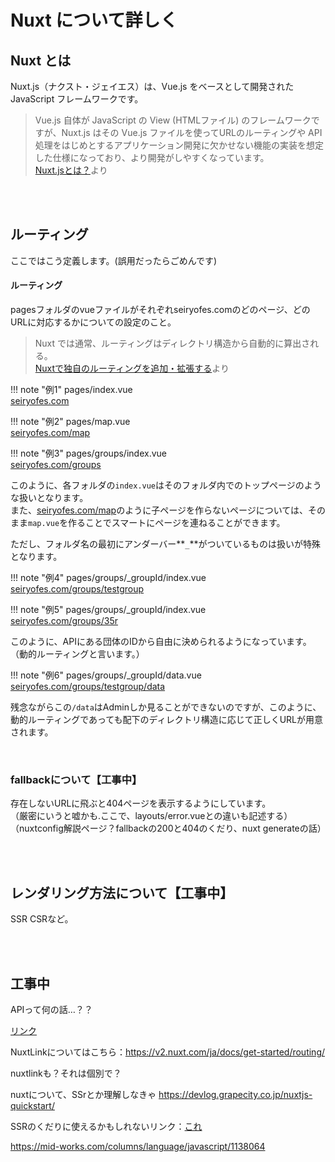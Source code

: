 # Nuxt について詳しく

## Nuxt とは

Nuxt.js（ナクスト・ジェイエス）は、Vue.js をベースとして開発された JavaScript フレームワークです。

> Vue.js 自体が JavaScript の View (HTMLファイル) のフレームワークですが、Nuxt.js はその Vue.js ファイルを使ってURLのルーティングや API 処理をはじめとするアプリケーション開発に欠かせない機能の実装を想定した仕様になっており、より開発がしやすくなっています。  
> [Nuxt.jsとは？](https://techmania.jp/blog/javascript0009/)より

<br><Br>

## ルーティング

ここではこう定義します。(誤用だったらごめんです)  

<h4>ルーティング</h4>

pagesフォルダのvueファイルがそれぞれseiryofes.comのどのページ、どのURLに対応するかについての設定のこと。

> Nuxt では通常、ルーティングはディレクトリ構造から自動的に算出される。  
> [Nuxtで独自のルーティングを追加・拡張する](https://vlike-vlife.netlify.app/posts/nuxt_routing_extend)より

!!! note "例1"
    pages/index.vue  
    [seiryofes.com](https://2023.seiryofes.com)

!!! note "例2"
    pages/map.vue  
    [seiryofes.com/map](https://2023.seiryofes.com/map)

!!! note "例3"
    pages/groups/index.vue  
    [seiryofes.com/groups](https://2023.seiryofes.com/groups)

このように、各フォルダの`index.vue`はそのフォルダ内でのトップページのような扱いとなります。  
また、[seiryofes.com/map](https://2023.seiryofes.com/map)のように子ページを作らないページについては、そのまま`map.vue`を作ることでスマートにページを連ねることができます。  

ただし、フォルダ名の最初にアンダーバー**`_`**がついているものは扱いが特殊となります。

!!! note "例4"
    pages/groups/_groupId/index.vue  
    [seiryofes.com/groups/testgroup](https://2023.seiryofes.com/groups/testgroup)

!!! note "例5"
    pages/groups/_groupId/index.vue  
    [seiryofes.com/groups/35r](https://2023.seiryofes.com/groups/35r)

このように、APIにある団体のIDから自由に決められるようになっています。
（動的ルーティングと言います。）

!!! note "例6"
    pages/groups/_groupId/data.vue  
    [seiryofes.com/groups/testgroup/data](https://2023.seiryofes.com/groups/testgroup/data)

残念ながらこの`/data`はAdminしか見ることができないのですが、このように、動的ルーティングであっても配下のディレクトリ構造に応じて正しくURLが用意されます。  

<br>

### fallbackについて【工事中】

存在しないURLに飛ぶと404ページを表示するようにしています。  
（厳密にいうと嘘かも.ここで、layouts/error.vueとの違いも記述する）  
（nuxtconfig解説ページ？fallbackの200と404のくだり、nuxt generateの話）

<br><br>

## レンダリング方法について【工事中】

SSR CSRなど。

<br><br>

## 工事中

APIって何の話…？？  

[リンク](https://develop365.gitlab.io/nuxtjs-2.8.X-doc/ja/guide/routing/)  

NuxtLinkについてはこちら：https://v2.nuxt.com/ja/docs/get-started/routing/  


nuxtlinkも？それは個別で？

nuxtについて、SSrとか理解しなきゃ
https://devlog.grapecity.co.jp/nuxtjs-quickstart/

SSRのくだりに使えるかもしれないリンク：[これ](https://ja.vuejs.org/guide/introduction.html#the-progressive-framework)

https://mid-works.com/columns/language/javascript/1138064

